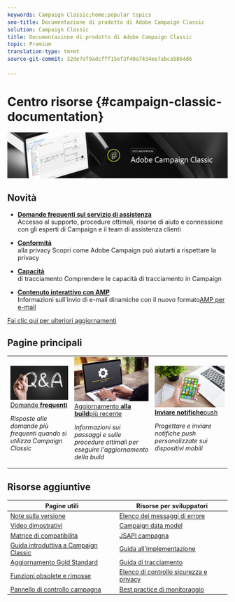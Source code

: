 ```yaml
---
keywords: Campaign Classic;home;popular topics
seo-title: Documentazione di prodotto di Adobe Campaign Classic
solution: Campaign Classic
title: Documentazione di prodotto di Adobe Campaign Classic
topic: Premium
translation-type: tm+mt
source-git-commit: 32de7af9adcfff15ef3f40a7434ee7abca5864d6

---
```



# Centro risorse {#campaign-classic-documentation}

![](platform/using/assets/do-not-localize/banner_acc_doc.jpg)

## Novità

* **[Domande frequenti sul servizio di assistenza](https://helpx.adobe.com/campaign/kb/ac-support.html)**<br/> Accesso al supporto, procedure ottimali, risorse di aiuto e connessione con gli esperti di Campaign e il team di assistenza clienti

* **[Conformità](https://helpx.adobe.com/it/campaign/kb/campaign-privacy.html)**<br/> alla privacy Scopri come Adobe Campaign può aiutarti a rispettare la privacy

* **[Capacità](https://helpx.adobe.com/campaign/kb/acc-tracking.html)**<br/> di tracciamento Comprendere le capacità di tracciamento in Campaign

* **[Contenuto interattivo con AMP](delivery/using/defining-interactive-content.md)**<br/>Informazioni sull&#39;invio di e-mail dinamiche con il nuovo formato[AMP per e-mail](https://amp.dev/about/email/)

[Fai clic qui per ulteriori aggiornamenti](/help/rn/using/documentation-updates.md)

## Pagine principali

<table>
<tr>
  <td>
    <a href="platform/using/common-questions.md">
      <img alt="Domande frequenti" src="platform/using/assets/FAQ.png"/>
    </a>
    <div>
      <a href="platform/using/common-questions.md">
    Domande <strong>frequenti</strong></a>
    </div>
    <p>
    <em>Risposte alle domande più frequenti quando si utilizza Campaign Classic</em>
    <p>
  </td>
   <td>
    <a href="https://docs.campaign.adobe.com/doc/AC/getting_started/EN/buildUpgrade.html">
      <img alt="Aggiornamento build" src="platform/using/assets/upgrade.png" />
    </a>
    <div>
      <a href="https://docs.campaign.adobe.com/doc/AC/getting_started/EN/buildUpgrade.html">
    Aggiornamento <strong>alla build</strong>più recente </a>
    </div>
    <p>
    <em>Informazioni sui passaggi e sulle procedure ottimali per eseguire l'aggiornamento della build</em>
    <p>
  </td>
  <td>
    <a href="delivery/using/creating-notifications.md">
       <img alt="Notifiche push" src="platform/using/assets/push.png" />
    </a>
    <div>
       <a href="delivery/using/creating-notifications.md">
    <strong>Inviare notifiche</strong>push </a>
    </div>
    <p>
    <em>Progettare e inviare notifiche push personalizzate sui dispositivi mobili</em>
    <p>
  </td>
</tr>
</table>

## Risorse aggiuntive

| Pagine utili | Risorse per sviluppatori |
|---|---|
| [Note sulla versione](/help/rn/using/latest-release.md) | [Elenco dei messaggi di errore](https://docs.adobe.com/content/help/en/campaign-classic/technicalresources/error_messages/error_codes.html) |
| [Video dimostrativi](https://docs.adobe.com/content/help/en/campaign-learn/campaign-classic-tutorials/overview.html) | [Campaign data model](configuration/using/about-data-model.md) |
| [Matrice di compatibilità](https://helpx.adobe.com/campaign/kb/compatibility-matrix.html) | [JSAPI campagna](https://docs.adobe.com/content/help/en/campaign-classic/technicalresources/api/p-1.html) |
| [Guida introduttiva a Campaign Classic](platform/using/about-adobe-campaign-classic.md) | [Guida all&#39;implementazione](https://helpx.adobe.com/campaign/kb/acc-implementation.html) |
| [Aggiornamento Gold Standard](https://helpx.adobe.com/campaign/kb/gold-standard.html) | [Guida di tracciamento](https://helpx.adobe.com/campaign/kb/acc-tracking.html) |
| [Funzioni obsolete e rimosse](https://helpx.adobe.com/campaign/kb/deprecated-and-removed-features.html) | [Elenco di controllo sicurezza e privacy](https://helpx.adobe.com/campaign/kb/acc-security.html) |
| [Pannello di controllo campagna](https://docs.adobe.com/content/help/it-IT/control-panel/using/control-panel-home.html) | [Best practice di monitoraggio](https://helpx.adobe.com/campaign/kb/acc-maintenance.html) |
